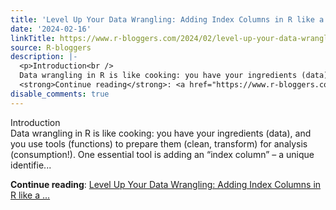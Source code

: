 ```yaml
---
title: 'Level Up Your Data Wrangling: Adding Index Columns in R like a Pro!'
date: '2024-02-16'
linkTitle: https://www.r-bloggers.com/2024/02/level-up-your-data-wrangling-adding-index-columns-in-r-like-a-pro/
source: R-bloggers
description: |-
  <p>Introduction<br />
  Data wrangling in R is like cooking: you have your ingredients (data), and you use tools (functions) to prepare them (clean, transform) for analysis (consumption!). One essential tool is adding an “index column” – a unique identifie...</p>
  <strong>Continue reading</strong>: <a href="https://www.r-bloggers.com/2024/02/level-up-your-data-wrangling-adding-index-columns-in-r-like-a-pro/">Level Up Your Data Wrangling: Adding Index Columns in R like a ...
disable_comments: true
---
```

<p>Introduction<br />
Data wrangling in R is like cooking: you have your ingredients (data), and you use tools (functions) to prepare them (clean, transform) for analysis (consumption!). One essential tool is adding an “index column” – a unique identifie...</p>
<strong>Continue reading</strong>: <a href="https://www.r-bloggers.com/2024/02/level-up-your-data-wrangling-adding-index-columns-in-r-like-a-pro/">Level Up Your Data Wrangling: Adding Index Columns in R like a ...